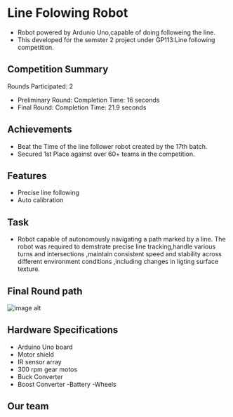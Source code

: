 # Line Folowing Robot
- Robot  powered by Ardunio Uno,capable of doing followeing the line.
- This developed for the semster 2 project under GP113:Line following competition.

## Competition Summary
Rounds Participated: 2
- Preliminary Round: Completion Time: 16 seconds
- Final Round: Completion Time: 21.9 seconds

## Achievements
- Beat the Time of the line follower robot created by the 17th batch.
- Secured 1st Place against over 60+ teams in the competition.

## Features
- Precise line following
- Auto calibration

 ## Task
 - Robot capable of autonomously navigating a path marked by a line. The robot was required to demstrate precise line tracking,handle various turns and intersections ,maintain consistent speed and stability across different environment conditions ,including changes in ligting surface texture.
 ## Final Round path
 ![image alt](https://github.com/Shihara1020/Line-Following-Robot/blob/551a77c9249a26b081e3d34d6e91ed3d4e8da4c6/Our%20task.JPG)
 ## Hardware Specifications
 - Arduino Uno board
 - Motor shield
 - IR sensor array
 - 300 rpm gear motos
 - Buck Converter
 - Boost Converter
 -Battery
 -Wheels

 ## Our team
 
